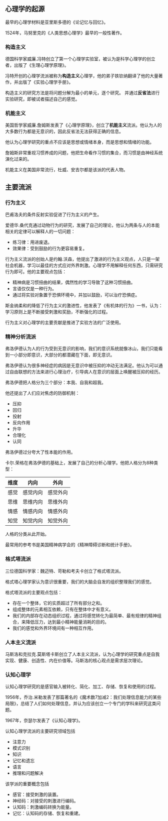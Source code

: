 ## 心理学的起源



最早的心理学材料是亚里斯多德的《论记忆与回忆》。

1524年，马努里克的《人类思想心理学》最早的一般性著作。

### 构造主义

德国科学家威廉.冯特创立了第一个心理学实验室，被认为是科学心理学的创立者，出版了《生理心理学原理》。

冯特开创的心理学流派被称为**构造主义**心理学，他的弟子铁钦纳翻译了他的大量著作，并出版了《实验心理学手册》。

构造主义的研究方法是将问题分解为最小的单元，逐个研究。 并通过**反省法**进行实验研究，即被试者描述自己的感觉。



### 机能主义

美国哲学家威廉.詹姆斯发表了《心理学原理》，创立了**机能主义**流派。他认为人的大多数行为都是无意识的，因此反省法无法获得正确的信息。

他认为心理学研究的重点不应该是思想或情绪本身，而是思想和情绪的功能。

詹姆斯非常重视习惯养成的问题，他把生命看作习惯的集合，而习惯是由神经系统演化过来的。

机能主义在美国非常流行，杜威、安吉尔都是该派的代表人物。



## 主要流派



### 行为主义

巴甫洛夫的条件反射实验促进了行为主义的产生。

爱德华.桑代克通过动物行为的研究，发展了自己的理论，他认为两条与人的本能相关的定律可以解释人的一切问题：

+ 练习律：用进废退。
+ 效果律：受到鼓励的行为更容易重复。



行为主义流派的创始人是约翰.沃森，他提出了激进的行为主义观点，人只是一架社会机器，学习以最佳的方式应对外界刺激。心理学不用解释任何东西，只需研究行为即可。他的主要观点包括：

+ 精神病是习惯扭曲的结果，偶然性的学习导致了这种习惯扭曲。
+ 言语仅仅是一种行为。
+ 通过将实验对象置于恐惧环境中，并加以鼓励，可以治疗恐惧症。

斯金纳柔和的降低了行为主义的激进性，他发表了《有机体的行为》一书，认为：学习原则上是不断接受刺激和奖励，不断强化的过程。

行为主义对心理学的主要贡献是推进了实验方法的广泛使用。



### 精神分析流派

弗洛伊德认为人的行为受到无意识的影响，我们的意识系统就像冰山，我们只能看到一小部分即意识，大部分的都潜藏在下面，即无意识。

弗洛伊德认为很多神经症的病因是无意识中被压抑的冲动无法满足。他认为可以通过自由联想的方法来进行心理治疗，引导病人在意识的层面上唤醒被压抑的经历。

弗洛伊德把人格分为三个部分：本我、自我和超我。

他还提出了人们应对焦虑的防御机制：

+ 压抑
+ 回归
+ 投射
+ 反向作用
+ 升华
+ 合理化
+ 认同

弗洛伊德过分夸大了性本能的作用。



卡尔.荣格在弗洛伊德的基础上，发展了自己的分析心理学。他把人格分为8种类型：

| 维度 | 内向     | 外向     |
| ---- | -------- | -------- |
| 感觉 | 感觉内向 | 感觉外向 |
| 思维 | 思维内向 | 思维外向 |
| 情感 | 情感内向 | 情感外向 |
| 知觉 | 知觉内向 | 知觉外向 |

人格的分类从此开始。

最常用的参考书是美国精神病学会的《精神障碍诊断和统计手册》。



### 格式塔流派

三位德国科学家：魏迈特、苛勒和考夫卡创立了格式塔流派。

格式塔心理学家认为意识很重要，我们的大脑会自发的组织整理我们的感觉。

格式塔流派的主要观点包括：

+ 存在一个整体，它的实质超过了所有部分之和。
+ 组成整体的元素相互依赖，只有在整体中才有意义。
+ 我们的内部存在动态组织过程，通过将感觉转化为最简单、最有规律的精神组合，来降低压力，达到最小精神能量消耗的目的。
+ 我们的感觉和外界环境间有一种相互作用。



### 人本主义流派

马斯洛和克拉克.莫斯塔卡斯创立了人本主义流派，认为心理学的研究重点是自我实现、健康、创造性、内在价值等。马斯洛的核心观点是需求层次理论。



### 认知心理学

认知心理学研究的是感官输入被转化、简化、加工、存储、恢复和使用的过程。

1956年，乔治.米勒发表了那篇著名的《魔术数7加减2：我们处理信息能力的某些局限》，总结了人们如何处理信息，并认为应该创立一个专门的学科来研究这类问题。

1967年，奈瑟尔发表了《认知心理学》。

认知心理学流派的主要研究领域包括

+ 注意力
+ 模式识别
+ 知识
+ 记忆和遗忘
+ 语言
+ 推理和问题解决

该学派的重要概念包括

+ 感官：接受刺激的装置。
+ 神经码：对接受的刺激进行编码。
+ 认知码：刺激编码转换为能量。
+ 记忆：认知码的存储、恢复和重建。

